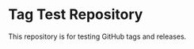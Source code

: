 # Tag Test Repository
This repository is for testing GitHub tags and releases.
<!-- prisma Service: Payment-Service -->
